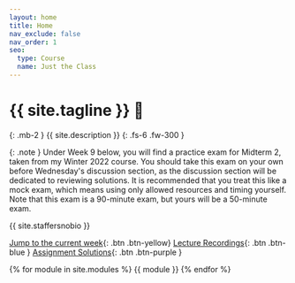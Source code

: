 ```yaml
---
layout: home
title: Home
nav_exclude: false
nav_order: 1
seo:
  type: Course
  name: Just the Class
---
```


# {{ site.tagline }} 🥑
{: .mb-2 }
{{ site.description }}
{: .fs-6 .fw-300 }

{: .note }
Under Week 9 below, you will find a practice exam for Midterm 2, taken from my Winter 2022 course. You should take this exam on your own before Wednesday's discussion section, as the discussion section will be dedicated to reviewing solutions. It is recommended that you treat this like a mock exam, which means using only allowed resources and timing yourself. Note that this exam is a 90-minute exam, but yours will be a 50-minute exam.

{{ site.staffersnobio }}

[Jump to the current week](#week-2){: .btn .btn-yellow} [Lecture Recordings](https://podcast.ucsd.edu/){: .btn .btn-blue } [Assignment Solutions](https://campuswire.com/c/GAA3B3FEA/feed/17){: .btn .btn-purple }

{% for module in site.modules %}
{{ module }}
{% endfor %}
